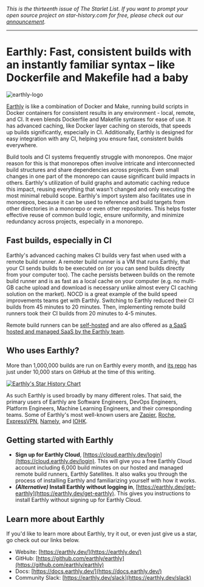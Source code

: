 *This is the thirteenth issue of The Starlet List. If you want to prompt your open source project on star-history.com for free, please check out our [announcement](/blog/list-your-open-source-project).*

---

# Earthly: Fast, consistent builds with an instantly familiar syntax – like Dockerfile and Makefile had a baby

![earthly-logo](/blog/assets/earthly/earthly-logo.wepb)

[Earthly](https://earthly.dev/) is like a combination of Docker and Make, running build scripts in Docker containers for consistent results in any environment - local, remote, and CI. It even blends Dockerfile and Makefile syntaxes for ease of use. It has advanced caching, like Docker layer caching on steroids, that speeds up builds significantly, especially in CI. Additionally, Earthly is designed for easy integration with any CI, helping you ensure fast, consistent builds everywhere.

Build tools and CI systems frequently struggle with monorepos. One major reason for this is that monorepos often involve intricate and interconnected build structures and share dependencies across projects. Even small changes in one part of the monorepo can cause significant build impacts in others. Earthly's utilization of build graphs and automatic caching reduce this impact, reusing everything that wasn't changed and only executing the most minimal rebuild scope. Earthly's import system also facilitates use in monorepos, because it can be used to reference and build targets from other directories in a monorepo or even other repositories. This helps foster effective reuse of common build logic, ensure uniformity, and minimize redundancy across projects, especially in a monorepo.

## Fast builds, especially in CI

Earthly's advanced caching makes CI builds very fast when used with a remote build runner. A remoter build runner is a VM that runs Earthly, that your CI sends builds to be executed on (or you can send builds directly from your computer too). The cache persists between builds on the remote build runner and is as fast as a local cache on your computer (e.g. no multi-GB cache upload and download is necessary unlike almost every CI caching solution on the market). NOCD is a great example of the build speed improvements teams get with Earthly. Switching to Earthly reduced their CI builds from 45 minutes to 20 minutes. Then, implementing remote build runners took their CI builds from 20 minutes to 4-5 minutes.

Remote build runners can be [self-hosted](https://docs.earthly.dev/docs/remote-runners) and are also offered as [a SaaS hosted and managed SaaS by the Earthly team](https://docs.earthly.dev/earthly-cloud/satellites).

## Who uses Earthly?

More than 1,000,000 builds are run on Earthly every month, and [its repo](https://github.com/earthly/earthly) has just under 10,000 stars on GitHub at the time of this writing.

[![Earthly's Star History Chart](https://api.star-history.com/svg?repos=earthly/earthly&type=Date)](https://api.star-history.com/svg?repos=earthly/earthly&type=Date)

As such Earthly is used broadly by many different roles. That said, the primary users of Earthly are Software Engineers, DevOps Engineers, Platform Engineers, Machine Learning Engineers, and their corresponding teams. Some of Earthly's most well-known users are [Zapier](https://zapier.com/), [Roche](https://www.roche.com/), [ExpressVPN](https://www.expressvpn.com/), [Namely](https://www.namely.com/), and [IOHK](https://iohk.io/).

## Getting started with Earthly

- **Sign up for Earthly Cloud**, [https://cloud.earthly.dev/login](https://cloud.earthly.dev/login). This will give you a free Earthly Cloud account including 6,000 build minutes on our hosted and managed remote build runners, Earthly Satellites. It also walks you through the process of installing Earthly and familiarizing yourself with how it works.
- **_(Alternative)_ Install Earthly without logging in**, [https://earthly.dev/get-earthly](https://earthly.dev/get-earthly). This gives you instructions to install Earthly without signing up for Earthly Cloud.

## Learn more about Earthly

If you'd like to learn more about Earthly, try it out, or even just give us a star, go check out our links below.

- Website: [https://earthly.dev/](https://earthly.dev/)
- GitHub: [https://github.com/earthly/earthly](https://github.com/earthly/earthly)
- Docs: [https://docs.earthly.dev/](https://docs.earthly.dev/)
- Community Slack: [https://earthly.dev/slack](https://earthly.dev/slack)